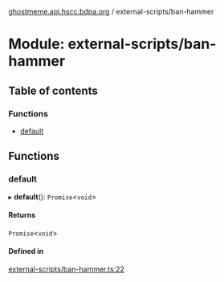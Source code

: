 [ghostmeme.api.hscc.bdpa.org][1] / external-scripts/ban-hammer

# Module: external-scripts/ban-hammer

## Table of contents

### Functions

- [default][2]

## Functions

### default

▸ **default**(): `Promise`<`void`>

#### Returns

`Promise`<`void`>

#### Defined in

[external-scripts/ban-hammer.ts:22][3]

[1]: ../README.md
[2]: external_scripts_ban_hammer.md#default
[3]:
  https://github.com/nhscc/ghostmeme.api.hscc.bdpa.org/blob/32c83e2/external-scripts/ban-hammer.ts#L22
